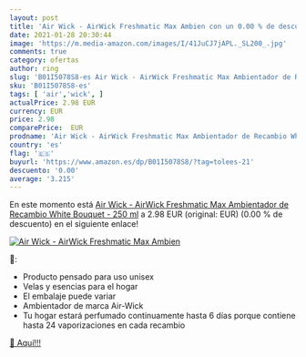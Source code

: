 ```yaml
---
layout: post
title: 'Air Wick - AirWick Freshmatic Max Ambien con un 0.00 % de descuento'
date: 2021-01-28 20:30:44
image: 'https://m.media-amazon.com/images/I/41JuCJ7jAPL._SL200_.jpg'
comments: true
category: ofertas
author: ring
slug: 'B01I5078S8-es Air Wick - AirWick Freshmatic Max Ambientador de Recambio...'
sku: 'B01I5078S8-es'
tags: [ 'air','wick', ]
actualPrice: 2.98 EUR
currency: EUR
price: 2.98
comparePrice:  EUR
prodname: 'Air Wick - AirWick Freshmatic Max Ambientador de Recambio White Bouquet - 250 ml'
country: 'es'
flag: '🇪🇸'
buyurl: 'https://www.amazon.es/dp/B01I5078S8/?tag=tolees-21'
descuento: '0.00'
average: '3.215'
---
```


En este momento está [Air Wick - AirWick Freshmatic Max Ambientador de Recambio White Bouquet - 250 ml](https://www.amazon.es/dp/B01I5078S8/?tag=tolees-21) a 2.98 EUR (original:  EUR) (0.00 %  de descuento) en el siguiente enlace!

[![Air Wick - AirWick Freshmatic Max Ambien](https://m.media-amazon.com/images/I/41JuCJ7jAPL._SL200_.jpg)](https://www.amazon.es/dp/B01I5078S8/?tag=tolees-21)

🔎:

- Producto pensado para uso unisex
- Velas y esencias para el hogar
- El embalaje puede variar
- Ambientador de marca Air-Wick
- Tu hogar estará perfumado continuamente hasta 6 días porque contiene hasta 24 vaporizaciones en cada recambio

[🛒 Aquí!!!](https://www.amazon.es/dp/B01I5078S8/?tag=tolees-21)
